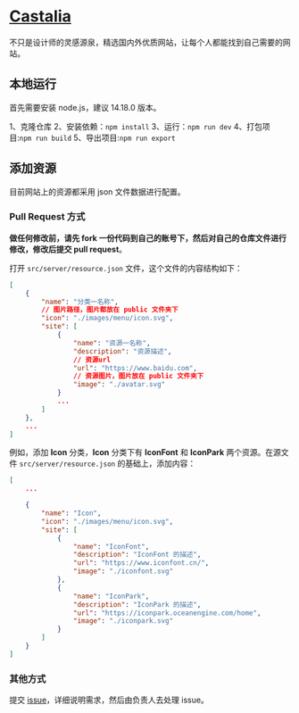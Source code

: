 # [Castalia](https://afterwork-design.github.io/castalia/)

不只是设计师的灵感源泉，精选国内外优质网站，让每个人都能找到自己需要的网站。

## 本地运行

首先需要安装 node.js，建议 14.18.0 版本。

1、克隆仓库
2、安装依赖：`npm install`
3、运行：`npm run dev`
4、打包项目:`npm run build`
5、导出项目:`npm run export`
## 添加资源

目前网站上的资源都采用 json 文件数据进行配置。


### Pull Request 方式

**做任何修改前，请先 fork 一份代码到自己的账号下，然后对自己的仓库文件进行修改，修改后提交 pull request**。

打开 `src/server/resource.json` 文件，这个文件的内容结构如下：
```json
[
    {
        "name": "分类一名称",
        // 图片路径，图片都放在 public 文件夹下
        "icon": "./images/menu/icon.svg",
        "site": [
            {
                "name": "资源一名称",
                "description": "资源描述",
                // 资源url
                "url": "https://www.baidu.com",
                // 资源图片，图片放在 public 文件夹下
                "image": "./avatar.svg"
            }
            ...
        ]
    },
    ...
]
```

例如，添加 **Icon** 分类，**Icon** 分类下有 **IconFont** 和 **IconPark** 两个资源。在源文件 `src/server/resource.json` 的基础上，添加内容：

```json
[
    ...

    {
        "name": "Icon",
        "icon": "./images/menu/icon.svg",
        "site": [
            {
                "name": "IconFont",
                "description": "IconFont 的描述",
                "url": "https://www.iconfont.cn/",
                "image": "./iconfont.svg"
            },
            {
                "name": "IconPark",
                "description": "IconPark 的描述",
                "url": "https://iconpark.oceanengine.com/home",
                "image": "./iconpark.svg"
            }
        ]
    }
]
```

### 其他方式

提交 [issue](https://github.com/afterwork-design/castalia/issues)，详细说明需求，然后由负责人去处理 issue。
